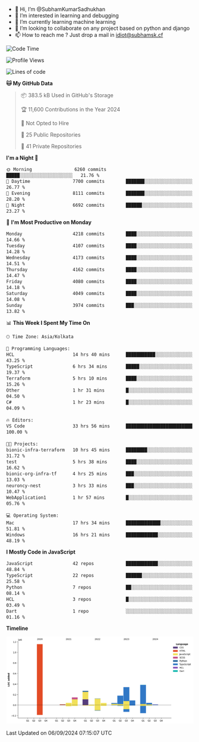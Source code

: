 - 👋 Hi, I’m @SubhamKumarSadhukhan
- 👀 I’m interested in learning and debugging
- 🌱 I’m currently learning machine learning
- 💞️ I’m looking to collaborate on any project based on python and django
- 📫 How to reach me ?
      Just drop a mail in idiot@subhamsk.cf

<!---
SubhamKumarSadhukhan/SubhamKumarSadhukhan is a ✨ special ✨ repository because its `README.md` (this file) appears on your GitHub profile.
You can click the Preview link to take a look at your changes.
--->


<!--START_SECTION:waka-->
![Code Time](http://img.shields.io/badge/Code%20Time-2%2C472%20hrs%2059%20mins-blue)

![Profile Views](http://img.shields.io/badge/Profile%20Views-0-blue)

![Lines of code](https://img.shields.io/badge/From%20Hello%20World%20I%27ve%20Written-2.9%20million%20lines%20of%20code-blue)

**🐱 My GitHub Data** 

> 📦 383.5 kB Used in GitHub's Storage 
 > 
> 🏆 11,600 Contributions in the Year 2024
 > 
> 🚫 Not Opted to Hire
 > 
> 📜 25 Public Repositories 
 > 
> 🔑 41 Private Repositories 
 > 
**I'm a Night 🦉** 

```text
🌞 Morning                6260 commits        █████░░░░░░░░░░░░░░░░░░░░   21.76 % 
🌆 Daytime                7700 commits        ███████░░░░░░░░░░░░░░░░░░   26.77 % 
🌃 Evening                8111 commits        ███████░░░░░░░░░░░░░░░░░░   28.20 % 
🌙 Night                  6692 commits        ██████░░░░░░░░░░░░░░░░░░░   23.27 % 
```
📅 **I'm Most Productive on Monday** 

```text
Monday                   4218 commits        ████░░░░░░░░░░░░░░░░░░░░░   14.66 % 
Tuesday                  4107 commits        ████░░░░░░░░░░░░░░░░░░░░░   14.28 % 
Wednesday                4173 commits        ████░░░░░░░░░░░░░░░░░░░░░   14.51 % 
Thursday                 4162 commits        ████░░░░░░░░░░░░░░░░░░░░░   14.47 % 
Friday                   4080 commits        ████░░░░░░░░░░░░░░░░░░░░░   14.18 % 
Saturday                 4049 commits        ████░░░░░░░░░░░░░░░░░░░░░   14.08 % 
Sunday                   3974 commits        ███░░░░░░░░░░░░░░░░░░░░░░   13.82 % 
```


📊 **This Week I Spent My Time On** 

```text
🕑︎ Time Zone: Asia/Kolkata

💬 Programming Languages: 
HCL                      14 hrs 40 mins      ███████████░░░░░░░░░░░░░░   43.25 % 
TypeScript               6 hrs 34 mins       █████░░░░░░░░░░░░░░░░░░░░   19.37 % 
Terraform                5 hrs 10 mins       ████░░░░░░░░░░░░░░░░░░░░░   15.26 % 
Other                    1 hr 31 mins        █░░░░░░░░░░░░░░░░░░░░░░░░   04.50 % 
C#                       1 hr 23 mins        █░░░░░░░░░░░░░░░░░░░░░░░░   04.09 % 

🔥 Editors: 
VS Code                  33 hrs 56 mins      █████████████████████████   100.00 % 

🐱‍💻 Projects: 
bionic-infra-terraform   10 hrs 45 mins      ████████░░░░░░░░░░░░░░░░░   31.72 % 
test                     5 hrs 38 mins       ████░░░░░░░░░░░░░░░░░░░░░   16.62 % 
bionic-org-infra-tf      4 hrs 25 mins       ███░░░░░░░░░░░░░░░░░░░░░░   13.03 % 
neuroncy-nest            3 hrs 33 mins       ███░░░░░░░░░░░░░░░░░░░░░░   10.47 % 
WebApplication1          1 hr 57 mins        █░░░░░░░░░░░░░░░░░░░░░░░░   05.76 % 

💻 Operating System: 
Mac                      17 hrs 34 mins      █████████████░░░░░░░░░░░░   51.81 % 
Windows                  16 hrs 21 mins      ████████████░░░░░░░░░░░░░   48.19 % 
```

**I Mostly Code in JavaScript** 

```text
JavaScript               42 repos            ████████████░░░░░░░░░░░░░   48.84 % 
TypeScript               22 repos            ██████░░░░░░░░░░░░░░░░░░░   25.58 % 
Python                   7 repos             ██░░░░░░░░░░░░░░░░░░░░░░░   08.14 % 
HCL                      3 repos             █░░░░░░░░░░░░░░░░░░░░░░░░   03.49 % 
Dart                     1 repo              ░░░░░░░░░░░░░░░░░░░░░░░░░   01.16 % 
```



**Timeline**

![Lines of Code chart](https://raw.githubusercontent.com/SubhamKumarSadhukhan/SubhamKumarSadhukhan/main/assets/bar_graph.png)


 Last Updated on 06/09/2024 07:15:07 UTC
<!--END_SECTION:waka-->
